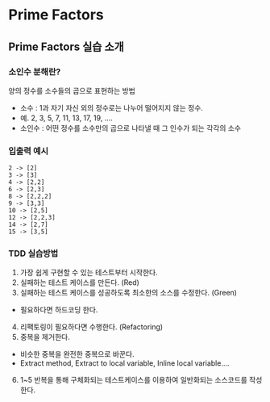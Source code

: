 # Prime Factors

## Prime Factors 실습 소개
### 소인수 분해란?
양의 정수를 소수들의 곱으로 표현하는 방법
* 소수 : 1과 자기 자신 외의 정수로는 나누어 떨어지지 않는 정수.
 * 예. 2, 3, 5, 7, 11, 13, 17, 19, ....
* 소인수 : 어떤 정수를 소수만의 곱으로 나타낼 때 그 인수가 되는 각각의 소수

### 입출력 예시
```
2 -> [2]
3 -> [3]
4 -> [2,2]
6 -> [2,3]
8 -> [2,2,2]
9 -> [3,3]
10 -> [2,5]
12 -> [2,2,3]
14 -> [2,7]
15 -> [3,5]
```

### TDD 실습방법
1. 가장 쉽게 구현할 수 있는 테스트부터 시작한다.
2. 실패하는 테스트 케이스를 만든다. (Red)
3. 실패하는 테스트 케이스를 성공하도록 최소한의 소스를 수정한다. (Green) 
 * 필요하다면 하드코딩 한다.
4. 리팩토링이 필요하다면 수행한다. (Refactoring)
5. 중복을 제거한다. 
 * 비슷한 중복을 완전한 중복으로 바꾼다.
 * Extract method, Extract to local variable, Inline local variable….
6. 1~5 반복을 통해 구체화되는 테스트케이스를 이용하여 일반화되는 소스코드를 작성한다.
